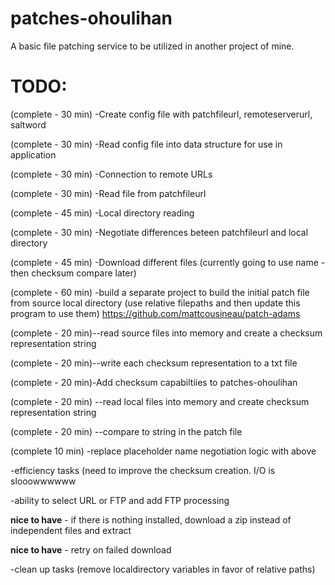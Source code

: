 # patches-ohoulihan
A basic file patching service to be utilized in another project of mine.


# TODO:
(complete - 30 min) -Create config file with patchfileurl, remoteserverurl, saltword

(complete - 30 min) -Read config file into data structure for use in application

(complete - 30 min) -Connection to remote URLs

(complete - 30 min) -Read file from patchfileurl

(complete - 45 min) -Local directory reading

(complete - 30 min) -Negotiate differences beteen patchfileurl and local directory 

(complete - 45 min) -Download different files  (currently going to use name -then checksum compare later) 

(complete - 60 min) -build a separate project to build the initial patch file from source local directory  (use relative filepaths and then update this program to use them)
https://github.com/mattcousineau/patch-adams

(complete - 20 min)--read source files into memory and create a checksum representation string

(complete - 20 min)--write each checksum representation to a txt file


(complete - 20 min)-Add checksum capabiltiies to patches-ohoulihan

(complete - 20 min) --read local files into memory and create checksum representation string

(complete - 20 min) --compare to string in the patch file

(complete 10 min) -replace placeholder name negotiation logic with above

-efficiency tasks (need to improve the checksum creation.  I/O is slooowwwwww

-ability to select URL or FTP and add FTP processing

**nice to have** - if there is nothing installed, download a zip instead of independent files and extract

**nice to have** - retry on failed download

-clean up tasks (remove localdirectory variables in favor of relative paths)
